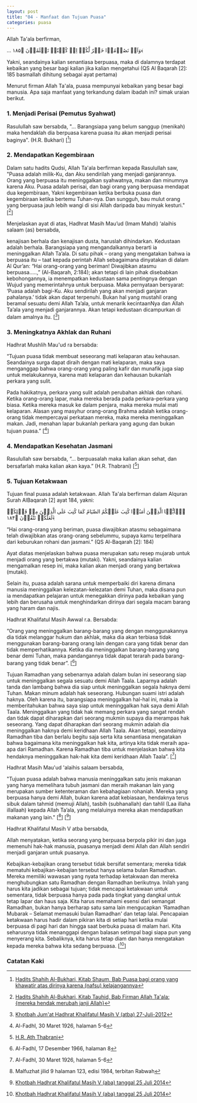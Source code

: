 ```yaml
---
layout: post
title: "04 - Manfaat dan Tujuan Puasa"
categories: puasa
---
```


Allah Ta'ala berfirman,

<p class=quran2>
... وَاَنۡ تَصُوۡمُوۡا خَیۡرٌ لَّکُمۡ اِنۡ کُنۡتُمۡ تَعۡلَمُوۡنَ ﴿۱۸۵﴾
</p>

Yakni, seandainya kalian senantiasa berpuasa, maka di dalamnya terdapat kebaikan yang besar bagi kalian jika kalian mengetahui (QS Al Baqarah [2]: 185 basmallah dihitung sebagai ayat pertama)

Menurut firman Allah Ta'ala, puasa mempunyai kebaikan yang besar bagi manusia. Apa saja manfaat yang terkandung dalam ibadah ini? simak uraian berikut.

### 1. Menjadi Perisai (Pemutus Syahwat)

Rasulullah saw bersabda, "... Barangsiapa yang belum sanggup (menikah) maka hendaklah dia berpuasa karena puasa itu akan menjadi perisai baginya". (H.R. Bukhari) [[^9550d3a0-7f04-49bd-9015-3f6e63d919b7]]

[^9550d3a0-7f04-49bd-9015-3f6e63d919b7]: [Hadits Shahih Al-Bukhari, Kitab Shaum, Bab Puasa bagi orang yang khawatir atas dirinya karena (nafsu) kelajangannya](/referensi/9550d3a0-7f04-49bd-9015-3f6e63d919b7.html)

### 2. Mendapatkan Kegembiraan

Dalam satu hadits Qudsi, Allah Ta'ala berfirman kepada Rasulullah saw, "Puasa adalah milik-Ku, dan Aku sendirilah yang menjadi ganjarannya. Orang yang berpuasa itu meninggalkan syahwatnya, makan dan minumnya karena Aku. Puasa adalah perisai, dan bagi orang yang berpuasa mendapat dua kegembiraan, Yakni kegembiraan ketika berbuka puasa dan kegembiraan ketika bertemu Tuhan-nya. Dan sungguh, bau mulut orang yang berpuasa jauh lebih wangi di sisi Allah daripada bau minyak kesturi." [[^34fcb1cc-99ed-439c-a4e6-08a2697904d6]]

[^34fcb1cc-99ed-439c-a4e6-08a2697904d6]: [Hadits Shahih Al-Bukhari, Kitab Tauhid, Bab Firman Allah Ta'ala: {mereka hendak merubah janji Allah}](/referensi/34fcb1cc-99ed-439c-a4e6-08a2697904d6.html)

Menjelaskan ayat di atas, Hadhrat Masih Mau’ud (Imam Mahdi) ‘alaihis salaam (as) bersabda, 

kenajisan berhala dan kenajisan dusta, haruslah dihindarkan. Kedustaan adalah berhala. Barangsiapa yang mengandalkannya berarti ia meninggalkan Allah Ta’ala. Di satu pihak – orang yang mengatakan bahwa ia berpuasa itu – taat kepada perintah Allah sebagaimana dinyatakan di dalam Al Qur’an: “Hai orang-orang yang beriman! Diwajibkan atasmu berpuasa…..,” (Al-Baqarah, 2:184); akan tetapi di lain pihak disebabkan kebohongannya, ia menempatkan kedustaan sama pentingnya dengan Wujud yang memerintahnya untuk berpuasa. Maka pernyataan bersyarat: ‘Puasa adalah bagi-Ku. Aku sendirilah yang akan menjadi ganjaran pahalanya.’ tidak akan dapat terpenuhi. Bukan hal yang mustahil orang beramal sesuatu demi Allah Ta’ala, untuk menarik kecintaanNya dan Allah Ta’ala yang menjadi ganjarannya. Akan tetapi kedustaan dicampurkan di dalam amalnya itu.  [[^FSS20120727]]

[^FSS20120727]: [Khotbah Jum'at Hadhrat Khalifatul Masih V (atba) 27-Juli-2012](https://www.alislam.org/archives/sermons/summary/FSS20120727-ID.pdf)

### 3. Meningkatnya Akhlak dan Ruhani

Hadhrat Mushlih Mau'ud ra bersabda: 

“Tujuan puasa tidak membuat seseorang mati kelaparan atau kehausan. Seandainya surga dapat diraih dengan mati kelaparan, maka saya menganggap bahwa orang-orang yang paling kafir dan munafik juga siap untuk melakukannya, karena mati kelaparan dan kehausan bukanlah perkara yang sulit. 

Pada hakikatnya, perkara yang sulit adalah perubahan akhlak dan rohani. Ketika orang-orang lapar, maka mereka berada pada perkara-perkara yang biasa. Ketika mereka masuk ke dalam penjara, maka mereka mulai mati kelaparan. Alasan yang masyhur orang-orang Brahma adalah ketika orang-orang tidak mempercayai perkataan mereka, maka mereka meninggalkan makan. Jadi, menahan lapar bukanlah perkara yang agung dan bukan tujuan puasa.” [[^alfadhl-1926-03-30]]

[^alfadhl-1926-03-30]: Al-Fadhl, 30 Maret 1926, halaman 5-6

### 4. Mendapatkan Kesehatan Jasmani

Rasulullah saw bersabda, “... berpuasalah maka kalian akan sehat, dan bersafarlah maka kalian akan kaya.” (H.R. Thabrani) [[^ced129b6-6325-458c-9945-b5f0912f7aa6]]

[^ced129b6-6325-458c-9945-b5f0912f7aa6]: [H.R. Ath Thabrani](/referensi/ced129b6-6325-458c-9945-b5f0912f7aa6.html)

### 5. Tujuan Ketakwaan

Tujuan final puasa adalah ketakwaan. Allah Ta'ala berfirman dalam Alquran Surah AlBaqarah [2] ayat 184, yakni:

<p class="quran2">
یٰۤاَیُّہَا الَّذِیۡنَ اٰمَنُوۡا کُتِبَ عَلَیۡکُمُ الصِّیَامُ کَمَا کُتِبَ عَلَی الَّذِیۡنَ مِنۡ قَبۡلِکُمۡ لَعَلَّکُمۡ تَتَّقُوۡنَ ﴿۱۸۴﴾ۙ
</p>

“Hai orang-orang yang beriman, puasa diwajibkan atasmu sebagaimana telah diwajibkan atas orang-orang sebelummu, supaya kamu terpelihara dari keburukan rohani dan jasmani.” (QS Al-Baqarah [2]: 184)

Ayat diatas menjelaskan bahwa puasa merupakan satu resep mujarab untuk menjadi orang yang bertakwa (mutaki). Yakni, seandainya kalian mengamalkan resep ini, maka kalian akan menjadi orang yang bertakwa (mutaki).

Selain itu, puasa adalah sarana untuk memperbaiki diri karena dimana manusia meninggalkan kelezatan-kelezatan demi Tuhan, maka disana pun ia mendapatkan pelajaran untuk menegakkan dirinya pada kebaikan yang lebih dan berusaha untuk menghindarkan dirinya dari segala macam barang yang haram dan najis.

Hadhrat Khalifatul Masih Awwal r.a. Bersabda:

“Orang yang meninggalkan barang-barang yang dengan menggunakannya dia tidak melanggar hukum dan akhlak, maka dia akan terbiasa tidak menggunakan barang-barang orang lain dengan cara yang tidak benar dan tidak memperhatikannya. Ketika dia meninggalkan barang-barang yang benar demi Tuhan, maka pandangannya tidak dapat terarah pada barang-barang yang tidak benar”. [[^alfadhl-1966-12-17-h8]] 

[^alfadhl-1966-12-17-h8]: Al-Fadhl, 17 Desember 1966, halaman 8

Tujuan Ramadhan yang sebenarnya adalah dalam bulan ini seseorang siap untuk meninggalkan segala sesuatu demi Allah Taala. Laparnya adalah tanda dan lambang bahwa dia siap untuk meninggalkan segala haknya demi Tuhan. Makan minum adalah hak seseorang. Hubungan suami istri adalah haknya. Oleh karena itu, barangsiapa meninggalkan hal-hal ini, maka ia memberitahukan bahwa saya siap untuk meninggalkan hak saya demi Allah Taala. Meninggalkan yang tidak hak memang perkara yang sangat rendah dan tidak dapat diharapkan dari seorang mukmin supaya dia merampas hak seseorang. Yang dapat diharapkan dari seorang mukmin adalah dia meninggalkan haknya demi keridhaan Allah Taala. Akan tetapi, seandainya Ramadhan tiba dan berlalu begitu saja serta kita senantiasa mengatakan bahwa bagaimana kita meninggalkan hak kita, artinya kita tidak meraih apa-apa dari Ramadhan. Karena Ramadhan tiba untuk menjelaskan bahwa kita hendaknya meninggalkan hak-hak kita demi keridhaan Allah Taala”. [[^alfadhl-1926-03-30-h5-6]]

[^alfadhl-1926-03-30-h5-6]: Al-Fadhl, 30 Maret 1926, halaman 5-6

Hadhrat Masih Mau'ud 'alaihis salaam bersabda, 

"Tujuan puasa adalah bahwa manusia meninggalkan satu jenis makanan yang hanya memelihara tubuh jasmani dan meraih makanan lain yang merupakan sumber ketenteraman dan kebahagiaan rohaniah. Mereka yang berpuasa hanya demi Allah, bukan karena adat kebiasaan, hendaknya terus sibuk dalam tahmid (memuji Allah), tasbih (subhanallah) dan tahlil (Laa illaha illallaah) kepada Allah Ta’ala, yang melaluinya mereka akan mendapatkan makanan yang lain." [[^malfuzhat-j9-h123]] [[^FST20140725]]

[^malfuzhat-j9-h123]: Malfuzhat jilid 9 halaman 123, edisi 1984, terbitan Rabwah

[^FST20140725]: [Khotbah Hadhrat Khalifatul Masih V (aba) tanggal 25 Juli 2014](https://www.alislam.org/archives/sermons/summary/FST20140725-ID.pdf)

Hadhrat Khalifatul Masih V atba bersabda,

Allah menyatakan, ketika seorang yang berpuasa berpola pikir ini dan juga memenuhi hak-hak manusia, puasanya menjadi demi Allah dan Allah sendiri menjadi ganjaran untuk puasanya.

Kebajikan-kebajikan orang tersebut tidak bersifat sementara; mereka tidak mematuhi kebajikan-kebajian tersebut hanya selama bulan Ramadhan. Mereka memiliki wawasan yang nyata terhadap ketakwaan dan mereka menghubungkan satu Ramadhan dengan Ramadhan berikutnya. Inilah yang harus kita jadikan sebagai tujuan; tidak mencapai ketakwaan untuk sementara, tidak berpuasa hanya pada pada tingkat yang dangkal untuk tetap lapar dan haus saja. Kita harus memahami esensi dari semangat Ramadhan, bukan hanya berharap satu sama lain mengucapkan 'Ramadhan Mubarak – Selamat memasuki bulan Ramadhan' dan tetap lalai. Pencapaian ketakwaan harus hadir dalam pikiran kita di setiap hari ketika mulai berpuasa di pagi hari dan hingga saat berbuka puasa di malam hari. Kita seharusnya tidak menanggapi dengan balasan setimpal bagi siapa pun yang menyerang kita. Sebaliknya, kita harus tetap diam dan hanya mengatakan kepada mereka bahwa kita sedang berpuasa. [[^FST20140725]]

### Catatan Kaki